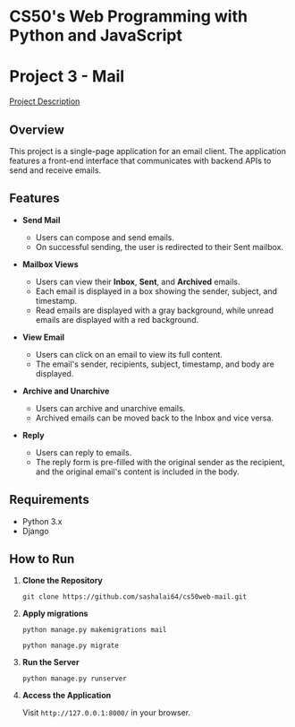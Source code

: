 # CS50's Web Programming with Python and JavaScript

# Project 3 - Mail
[Project Description](https://cs50.harvard.edu/web/2020/projects/3/mail/)

## Overview
This project is a single-page application for an email client. The application features a front-end interface that communicates with backend APIs to send and receive emails.

## Features
- **Send Mail**
   - Users can compose and send emails.
   - On successful sending, the user is redirected to their Sent mailbox.

- **Mailbox Views**
   - Users can view their **Inbox**, **Sent**, and **Archived** emails.
   - Each email is displayed in a box showing the sender, subject, and timestamp.
   - Read emails are displayed with a gray background, while unread emails are displayed with a red background.

- **View Email**
   - Users can click on an email to view its full content.
   - The email's sender, recipients, subject, timestamp, and body are displayed.

- **Archive and Unarchive**
   - Users can archive and unarchive emails.
   - Archived emails can be moved back to the Inbox and vice versa.

- **Reply**
   - Users can reply to emails.
   - The reply form is pre-filled with the original sender as the recipient, and the original email's content is included in the body.

 ## Requirements
  - Python 3.x
  - Django

## How to Run
1. **Clone the Repository**
      ```
      git clone https://github.com/sashalai64/cs50web-mail.git
      ```
      
2. **Apply migrations**
    ```
    python manage.py makemigrations mail
    ```
    ```
    python manage.py migrate
    ```
   
3. **Run the Server**
      ```
      python manage.py runserver
      ```
4. **Access the Application**
   
     Visit `http://127.0.0.1:8000/` in your browser.
